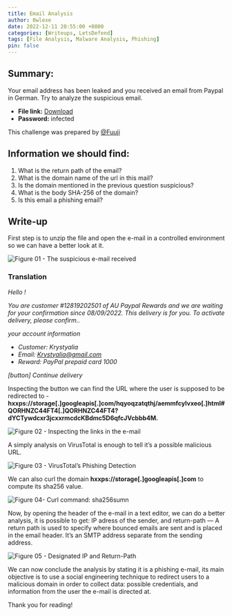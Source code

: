 ```yaml
---
title: Email Analysis
author: 0wlexe
date: 2022-12-11 20:55:00 +0800
categories: [Writeups, LetsDefend]
tags: [File Analysis, Malware Analysis, Phishing]
pin: false
---
```



## Summary:
Your email address has been leaked and you received an email from Paypal in German. Try to analyze the suspicious email.

- **File link:** [Download](https://app.letsdefend.io/download/downloadfile/PhishingChallenge.zip/)
- **Password:** infected

This challenge was prepared by [@Fuuji](https://www.linkedin.com/in/sylvain-meurot-b34050161)

## Information we should find:
1. What is the return path of the email?
2. What is the domain name of the url in this mail?
3. Is the domain mentioned in the previous question suspicious?
4. What is the body SHA-256 of the domain?
5. Is this email a phishing email?

## Write-up

First step is to unzip the file and open the e-mail in a controlled environment so we can have a better look at it.

![Figure 01 - The suspicious e-mail received](https://miro.medium.com/v2/resize:fit:720/format:webp/1*UkxtF6x05PPXFGQwLszdcg.png)

### Translation

*Hello !*

*You are customer #12819202501 of AU Paypal Rewards and we are waiting for your confirmation since 08/09/2022.
This delivery is for you. To activate delivery, please confirm..*

*your account information*

- *Customer: Krystyalia*
- *Email: Krystyalia@gmail.com*
- *Reward: PayPal prepaid card 1000*

*[button] Continue delivery*


Inspecting the button we can find the URL where the user is supposed to be redirected to - **hxxps://storage[.]googleapis[.]com/hqyoqzatqthj/aemmfcylvxeo[.]html#QORHNZC44FT4[.]QORHNZC44FT4?dYCTywdcxr3jcxxrmcdcKBdmc5D6qfcJVcbbb4M.**

![Figure 02 - Inspecting the links in the e-mail](https://miro.medium.com/v2/resize:fit:720/format:webp/1*fXyQlPN8QoWYgGOQllv_Rw.png)

A simply analysis on VirusTotal is enough to tell it’s a possible malicious URL.

![Figure 03 - VirusTotal’s Phishing Detection](https://miro.medium.com/v2/resize:fit:720/format:webp/1*4HEVuatPn_3rhPVJEXqXeA.png)

We can also curl the domain **hxxps://storage[.]googleapis[.]com** to compute its sha256 value.

![Figure 04- Curl command: sha256sumn](https://miro.medium.com/v2/resize:fit:720/format:webp/1*L9o9ufPIgMK5uHyafKDBhg.png)

Now, by opening the header of the e-mail in a text editor, we can do a better analysis, it is possible to get: IP adress of the sender, and return-path — A return path is used to specify where bounced emails are sent and is placed in the email header. It’s an SMTP address separate from the sending address.

![Figure 05 - Designated IP and Return-Path](https://miro.medium.com/v2/resize:fit:720/format:webp/1*iRbJNASBdCweIXSw9dskNQ.png)

We can now conclude the analysis by stating it is a phishing e-mail, its main objective is to use a social engineering technique to redirect users to a malicious domain in order to collect data: possible credentials, and information from the user the e-mail is directed at.

Thank you for reading!

